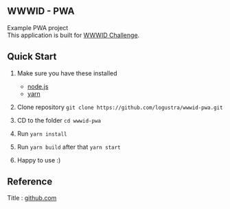 ## WWWID - PWA
Example PWA project <br />
This application is built for [WWWID Challenge](https://medium.com/wwwid/tantangan-web-developer-untuk-membuat-aplikasi-web-bisa-digunakan-kurang-dari-5-detik-70bb7431741d).

## Quick Start
1. Make sure you have these installed
    * [node.js](http://nodejs.org/)
    * [yarn](https://yarnpkg.com/en/)

2. Clone repository `git clone https://github.com/logustra/wwwid-pwa.git`
3. CD to the folder `cd wwwid-pwa` 
4. Run `yarn install`
5. Run `yarn build` after that `yarn start`
6. Happy to use :) 

## Reference
Title : [github.com](https://github.com/zeit/next.js/blob/master/errors/no-document-title.md) <br />
